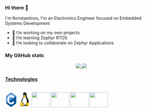 
### Hi there 👋
I'm Konstantinos, I'm an Electronics Engineer focused on Embedded Systems Development

- 🔭 I’m working on my own projects
- 🌱 I’m learning Zephyr RTOS
- 👯 I’m looking to collaborate on Zephyr Applications

### My GitHub stats

<div align="center">
  <a href="https://github.com/papadkostas">
  <img height="180em" src="https://github-readme-stats.vercel.app/api?username=papadkostas&show_icons=true&include_all_commits=true&count_private=true"/>
  <img height="180em" src="https://github-readme-stats.vercel.app/api/top-langs/?username=papadkostas&layout=compact&langs_count=5"/>
</div>

### Technologies
  
<div style="display: inline_block"><br>
  <a href="https://www.en.wikipedia.org/wiki/C_(programming_language)/"><img align="center" height="50" width="40" src="https://raw.githubusercontent.com/devicons/devicon/master/icons/c/c-original.svg"></a>
  <a href="https://www.linux.org/"><img align="center" height="50" width="40" src="https://raw.githubusercontent.com/devicons/devicon/master/icons/linux/linux-original.svg"></a>
  <a href="https://www.zephyrproject.org"><img align="center" height="50" width="60" src="https://avatars.githubusercontent.com/u/19595895?s=200&v=4"></a>
  <a href="https://www.freertos.org"><img align="center" height="50" width="60" src="https://avatars.githubusercontent.com/u/54647343?s=200&v=4"></a>
  <a href="https://www.github.com/Lora-net"><img align="center" height="50" width="60" src="https://avatars.githubusercontent.com/u/5756403?s=200&v=4"></a>
  <a href="https://www.lvgl.io"><img align="center" height="50" width="60" src="https://avatars.githubusercontent.com/u/19811762?s=200&v=4"></a>
</div>

<!--
**papadkostas/papadkostas** is a ✨ _special_ ✨ repository because its `README.md` (this file) appears on your GitHub profile.

Here are some ideas to get you started:

- 🔭 I’m currently working on ...
- 🌱 I’m currently learning ...
- 👯 I’m looking to collaborate on ...
- 🤔 I’m looking for help with ...
- 💬 Ask me about ...
- 📫 How to reach me: ...
- 😄 Pronouns: ...
- ⚡ Fun fact: ...
-->
